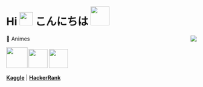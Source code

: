 # Hi <img src="https://github.com/TheDudeThatCode/TheDudeThatCode/blob/master/Assets/Hi.gif" width="35px"> こんにちは <img src="https://c.tenor.com/twfR7wm9zs4AAAAi/mafumafu-cute.gif" width="50px"> 
<img align='right' src = "https://github-readme-stats.vercel.app/api/top-langs/?username=adjii&layout=compact"> 
📜 Animes

<img src="https://i.pinimg.com/564x/09/d8/46/09d846defa1c9e03afe5bc5b9013fb74.jpg" width="55.5px"> <img src="https://i.pinimg.com/564x/f2/55/65/f2556524159c17b7b4498d5534ec06de.jpg" width="50px"> <img src="https://i.pinimg.com/564x/81/a2/9e/81a29ed5c477634b9355cea806f32e0a.jpg" width="50px">
<p align="left"> 
  <strong><a href="https://www.kaggle.com/desykaadji">Kaggle</a></strong> |
  <strong><a href="https://www.hackerrank.com/adjiii">HackerRank</a></strong>
</p> 
<!---
adjii/adjii is a ✨ special ✨ repository because its `README.md` (this file) appears on your GitHub profile.
You can click the Preview link to take a look at your changes.
--->
